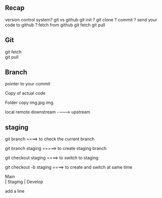 ## Recap 

version control system?
git  vs github
git init ?
git clone ?
commit ?
send your code to github ?
fetch from github 
git fetch 
git pull 


## Git

git fetch  
git pull 





## Branch  

pointer to your commit 


Copy of actual code 


Folder        copy
img.jpg       img.


local           remote
downstream ----> upstream 
## staging 

git branch ====> to check the current branch

git branch staging =====> to create staging branch 

git checkout staging ====> to switch to staging 

git checkout -b staging ====> to create and switch at same time 



Main  
|
Staging 
|
Develop



     


add a line 






















